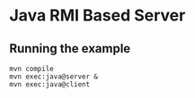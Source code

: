 # Java RMI Based Server

## Running the example

```shell
mvn compile
mvn exec:java@server &
mvn exec:java@client
```

